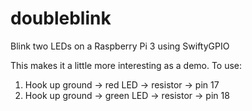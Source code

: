 # doubleblink
Blink two LEDs on a Raspberry Pi 3 using SwiftyGPIO

This makes it a little more interesting as a demo. To use:
1. Hook up ground -> red LED -> resistor -> pin 17
2. Hook up ground -> green LED -> resistor -> pin 18
